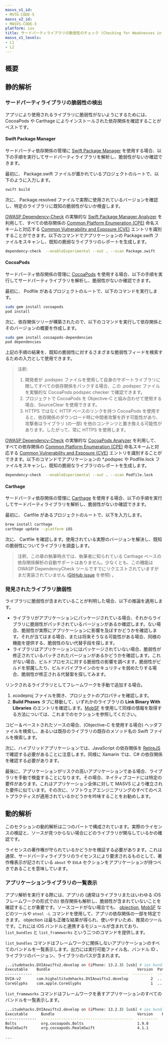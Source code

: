 ```yaml
---
masvs_v1_id:
- MSTG-CODE-5
masvs_v2_id:
- MASVS-CODE-3
platform: ios
title: サードパーティライブラリの脆弱性のチェック (Checking for Weaknesses in Third Party Libraries)
masvs_v1_levels:
- L1
- L2
---
```


## 概要

## 静的解析

### サードパーティライブラリの脆弱性の検出

アプリにより使用されるライブラリに脆弱性がないようにするためには、CocoaPods や Carthage によりインストールされた依存関係を確認することがベストです。

#### Swift Package Manager

サードパーティ依存関係の管理に [Swift Package Manager](https://swift.org/package-manager "Swift Package Manager on Swift.org") を使用する場合、以下の手順を実行してサードパーティライブラリを解析し、脆弱性がないか確認できます。

最初に、 Package.swift ファイルが置かれているプロジェクトのルートで、以下のように入力します。

```bash
swift build
```

次に、 Package.resolved ファイルで実際に使用されているバージョンを確認し、特定のライブラリに既知の脆弱性がないか検査します。

[OWASP Dependency-Check](https://owasp.org/www-project-dependency-check/ "OWASP Dependency-Check") の実験的な [Swift Package Manager Analyzer](https://jeremylong.github.io/DependencyCheck/analyzers/swift.html "dependency-check - SWIFT Package Manager Analyzer") を利用して、すべての依存関係の [Common Platform Enumeration (CPE)](https://nvd.nist.gov/products/cpe "CPE") 命名スキームと対応する [Common Vulnerability and Exposure (CVE)](https://cve.mitre.org/ "CVE") エントリを識別することができます。以下のコマンドでアプリケーションの Package.swift ファイルをスキャンし、既知の脆弱なライブラリのレポートを生成します。

```bash
dependency-check  --enableExperimental --out . --scan Package.swift
```

#### CocoaPods

サードパーティ依存関係の管理に [CocoaPods](https://cocoapods.org "CocoaPods.org") を使用する場合、以下の手順を実行してサードパーティライブラリを解析し、脆弱性がないか確認できます。

最初に、 Podfile があるプロジェクトのルートで、以下のコマンドを実行します。

```bash
sudo gem install cocoapods
pod install
```

次に、依存関係ツリーが構築されたので、以下のコマンドを実行して依存関係とそのバージョンの概要を作成します。

```bash
sudo gem install cocoapods-dependencies
pod dependencies
```

上記の手順の結果を、既知の脆弱性に対するさまざまな脆弱性フィードを検索するための入力として使用できます。

> 注釈:
>
> 1. 開発者が .podspec ファイルを使用して自身のサポートライブラリに関してすべての依存関係をパックする場合、この .podspec ファイルを実験的な CocoaPods podspec checker で確認できます。
> 2. プロジェクトで CocoaPods を Objective-C と組み合わせて使用する場合、SourceClear を使用できます。
> 3. HTTPS ではなく HTTP ベースのリンクを持つ CocoaPods を使用すると、依存関係のダウンロード時に中間者攻撃を許す可能性があり、攻撃者はライブラリ (の一部) を他のコンテンツと置き換える可能性があります。したがって、常に HTTPS を使用します。

[OWASP Dependency-Check](https://owasp.org/www-project-dependency-check/ "OWASP Dependency-Check") の実験的な [CocoaPods Analyzer](https://jeremylong.github.io/DependencyCheck/analyzers/cocoapods.html "dependency-check - CocoaPods Analyzer") を利用して、
すべての依存関係の [Common Platform Enumeration (CPE)](https://nvd.nist.gov/products/cpe "CPE") 命名スキームと対応する [Common Vulnerability and Exposure (CVE)](https://cve.mitre.org/ "CVE") エントリを識別することができます。以下のコマンドでアプリケーションの \*.podspec や Podfile.lock ファイルをスキャンし、既知の脆弱なライブラリのレポートを生成します。

```bash
dependency-check  --enableExperimental --out . --scan Podfile.lock
```

#### Carthage

サードパーティ依存関係の管理に [Carthage](https://github.com/Carthage/Carthage "Carthage on GitHub") を使用する場合、以下の手順を実行してサードパーティライブラリを解析し、脆弱性がないか確認できます。

最初に、 Cartfile があるプロジェクトのルートで、以下を入力します。

```bash
brew install carthage
carthage update --platform iOS
```

次に、 Cartfile を確認します。使用されている実際のバージョンを解決し、既知の脆弱性についてライブラリを調査します。

> 注釈、この章の執筆時点では、執筆者に知られている Carthage ベースの依存関係解析の自動サポートはありません。少なくとも、この機能は OWASP DependencyCheck ツールですでにリクエストされていますがまだ実装されていません ([GitHub issue](https://github.com/jeremylong/DependencyCheck/issues/962 "Add Carthage Analyze for Swift") を参照) 。

### 発見されたライブラリ脆弱性

ライブラリに脆弱性が含まれていることが判明した場合、以下の推論を適用します。

- ライブラリがアプリケーションにパッケージされている場合、それからライブラリに脆弱性がパッチされているバージョンがあるか確認します。ない場合、脆弱性が実際にアプリケーションに影響を及ぼすかどうかを確認します。それが当てはまる場合、または将来そうなる可能性がある場合、同様の機能を提供する、脆弱性のない代替手段を探します。
- ライブラリはアプリケーションにはパッケージされていない場合、脆弱性が修正されているパッチされたバージョンがあるかどうかを確認します。これがない場合、ビルドプロセスに対する脆弱性の影響を調べます。脆弱性がビルドを邪魔したり、ビルドパイプラインのセキュリティを弱めたりする場合、脆弱性が修正される代替案を探してみます。

リンクされるライブラリとしてフレームワークを手動で追加する場合。

1. xcodeproj ファイルを開き、プロジェクトのプロパティを確認します。
2. **Build Phases** タブに移動して、いずれかのライブラリの **Link Binary With Libraries** のエントリを確認します。[MobSF](https://github.com/MobSF/Mobile-Security-Framework-MobSF "MobSF") を使用して同様の情報を取得する方法については、これまでのセクションを参照してください。

コピー＆ペーストされたソースの場合、(Objective-C を使用する場合) ヘッダファイルを検索し、あるいは既存のライブラリの既存のメソッド名の Swift ファイルを検索します。

次に、ハイブリッドアプリケーションでは、JavaScript の依存関係を [RetireJS](https://retirejs.github.io/retire.js/ "RetireJS") で確認する必要があることに注意します。同様に Xamarin では、C# の依存関係を確認する必要があります。

最後に、アプリケーションがリスクの高いアプリケーションである場合、ライブラリを手動で検査することになります。その場合、ネイティブコードには特定の要件があります。これはアプリケーション全体に対して MASVS により確立された要件に似ています。その次に、ソフトウェアエンジニアリングのすべてのベストプラクティスが適用されているかどうかを吟味することをお勧めします。

## 動的解析

このセクションの動的解析は二つのパートで構成されています。実際のライセンスの検証と、ソースが見つからない場合にどのライブラリが関与しているかの確認です。

ライセンスの著作権が守られているかどうかを検証する必要があります。これは通常、サードパーティライブラリのライセンスにより要求されるものとして、著作権表示が記されている `about` や `EULA` セクションをアプリケーションが持つべきであることを意味しています。

### アプリケーションライブラリの一覧表示

アプリ解析を実行する際には、アプリの (通常はライブラリまたはいわゆる iOS フレームワークの形式での) 依存関係も解析し、脆弱性が含まれていないことを確認することが重要です。ソースコードがない場合でも、 [objection](https://github.com/sensepost/objection), [MobSF](https://github.com/MobSF/Mobile-Security-Framework-MobSF) などのツールや `otool -L` コマンドを使用して、アプリの依存関係の一部を特定できます。 objection は最も正確な結果が得られ、使いやすいため、推奨のツールです。これには iOS バンドルと連携するモジュールが含まれており、 `list_bundles` と `list_frameworks` という二つのコマンドを提供します。

`list_bundles` コマンドはフレームワークに関係しないアプリケーションのすべてのバンドルを一覧表示します。出力には実行可能ファイル名、バンドル ID 、ライブラリのバージョン、ライブラリのパスが含まれます。

```bash
...itudehacks.DVIAswiftv2.develop on (iPhone: 13.2.3) [usb] # ios bundles list_bundles
Executable    Bundle                                       Version  Path
------------  -----------------------------------------  ---------  -------------------------------------------
DVIA-v2       com.highaltitudehacks.DVIAswiftv2.develop          2  ...-1F0C-4DB1-8C39-04ACBFFEE7C8/DVIA-v2.app
CoreGlyphs    com.apple.CoreGlyphs                               1  ...m/Library/CoreServices/CoreGlyphs.bundle
```

`list_frameworks` コマンドはフレームワークを表すアプリケーションのすべてのバンドルを一覧表示します。

```bash
...itudehacks.DVIAswiftv2.develop on (iPhone: 13.2.3) [usb] # ios bundles list_frameworks
Executable      Bundle                                     Version    Path
--------------  -----------------------------------------  ---------  -------------------------------------------
Bolts           org.cocoapods.Bolts                        1.9.0      ...8/DVIA-v2.app/Frameworks/Bolts.framework
RealmSwift      org.cocoapods.RealmSwift                   4.1.1      ...A-v2.app/Frameworks/RealmSwift.framework
                                                                      ...ystem/Library/Frameworks/IOKit.framework
...
```

